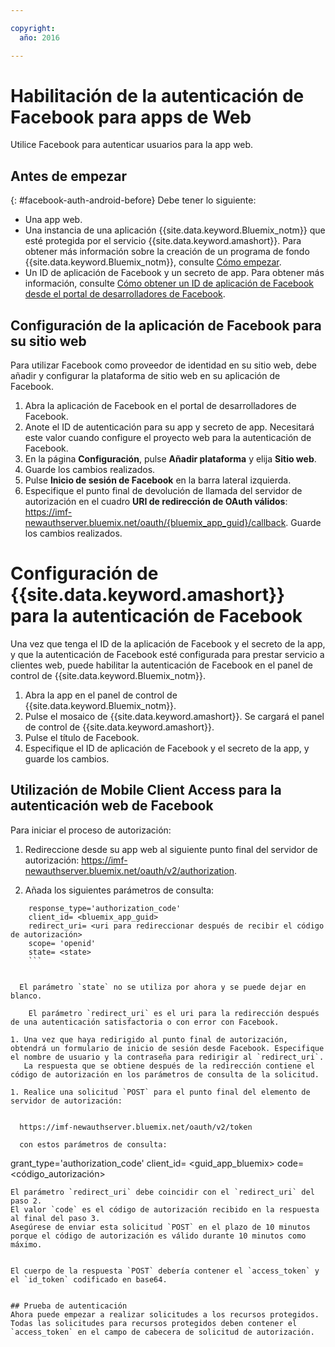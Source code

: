 ```yaml
---

copyright:
  año: 2016

---
```


# Habilitación de la autenticación de Facebook para apps de Web

Utilice Facebook para autenticar usuarios para la app web. 

## Antes de empezar
{: #facebook-auth-android-before}
Debe tener lo siguiente: 
* Una app web.   
* Una instancia de una aplicación {{site.data.keyword.Bluemix_notm}} que esté protegida por el servicio {{site.data.keyword.amashort}}. Para obtener más información sobre la creación de un programa de fondo {{site.data.keyword.Bluemix_notm}}, consulte [Cómo empezar](index.html).
* Un ID de aplicación de Facebook y un secreto de app. Para obtener más información, consulte [Cómo obtener un ID de aplicación de Facebook desde el portal de desarrolladores de Facebook](https://console.{DomainName}/docs/services/mobileaccess/facebook-auth-overview.html#facebook-appID).


## Configuración de la aplicación de Facebook para su sitio web
Para utilizar Facebook como proveedor de identidad en su sitio web, debe añadir y configurar la plataforma de sitio web en su aplicación de Facebook. 

1. Abra la aplicación de Facebook en el portal de desarrolladores de Facebook.
1. Anote el ID de autenticación para su app y secreto de app. Necesitará este valor cuando configure el proyecto web para la autenticación de Facebook. 
1. En la página **Configuración**, pulse **Añadir plataforma** y elija **Sitio web**.
1. Guarde los cambios realizados.
1. Pulse **Inicio de sesión de Facebook** en la barra lateral izquierda. 
1. Especifique el punto final de devolución de llamada del servidor de autorización en el cuadro **URI de redirección de OAuth válidos**: https://imf-newauthserver.bluemix.net/oauth/{bluemix_app_guid}/callback. Guarde los cambios realizados.




# Configuración de {{site.data.keyword.amashort}} para la autenticación de Facebook
Una vez que tenga el ID de la aplicación de Facebook y el secreto de la app, y que la autenticación de Facebook esté configurada para prestar servicio a clientes web, puede habilitar la autenticación de Facebook en el panel de control de {{site.data.keyword.Bluemix_notm}}. 

1. Abra la app en el panel de control de {{site.data.keyword.Bluemix_notm}}.
1. Pulse el mosaico de {{site.data.keyword.amashort}}. Se cargará el panel de control de {{site.data.keyword.amashort}}.
1. Pulse el título de Facebook.
1. Especifique el ID de aplicación de Facebook y el secreto de la app, y guarde los cambios. 




## Utilización de Mobile Client Access para la autenticación web de Facebook

Para iniciar el proceso de autorización:



1. Redireccione desde su app web al siguiente punto final del servidor de autorización:  https://imf-newauthserver.bluemix.net/oauth/v2/authorization.

1. Añada los siguientes parámetros de consulta:
```
    response_type='authorization_code'
    client_id= <bluemix_app_guid>
    redirect_uri= <uri para redireccionar después de recibir el código de autorización>
    scope= 'openid'
    state= <state>
    ```


  El parámetro `state` no se utiliza por ahora y se puede dejar en blanco.

    El parámetro `redirect_uri` es el uri para la redirección después de una autenticación satisfactoria o con error con Facebook. 

1. Una vez que haya redirigido al punto final de autorización, obtendrá un formulario de inicio de sesión desde Facebook. Especifique el nombre de usuario y la contraseña para redirigir al `redirect_uri`.
   La respuesta que se obtiene después de la redirección contiene el código de autorización en los parámetros de consulta de la solicitud. 

1. Realice una solicitud `POST` para el punto final del elemento de servidor de autorización:
 

  https://imf-newauthserver.bluemix.net/oauth/v2/token

  con estos parámetros de consulta:
  ```
  grant_type='authorization_code'
  client_id= <guid_app_bluemix>
  code= <código_autorización>
  ```
El parámetro `redirect_uri` debe coincidir con el `redirect_uri` del paso 2.
El valor `code` es el código de autorización recibido en la respuesta al final del paso 3.
  Asegúrese de enviar esta solicitud `POST` en el plazo de 10 minutos porque el código de autorización es válido durante 10 minutos como máximo.


  El cuerpo de la respuesta `POST` debería contener el `access_token` y el `id_token` codificado en base64.


## Prueba de autenticación
Ahora puede empezar a realizar solicitudes a los recursos protegidos.
Todas las solicitudes para recursos protegidos deben contener el `access_token` en el campo de cabecera de solicitud de autorización. 


